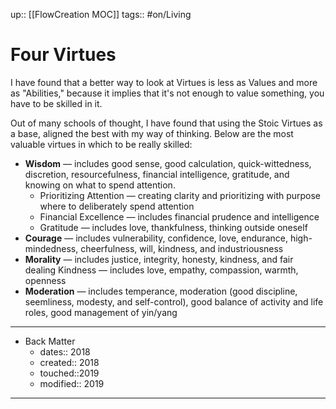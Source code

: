 up:: [[FlowCreation MOC]]
tags:: #on/Living 

# Four Virtues
I have found that a better way to look at Virtues is less as Values and more as "Abilities," because it implies that it's not enough to value something, you have to be skilled in it. 

Out of many schools of thought, I have found that using the Stoic Virtues as a base, aligned the best with my way of thinking. Below are the most valuable virtues in which to be really skilled:

- **Wisdom** — includes good sense, good calculation, quick-wittedness, discretion, resourcefulness, financial intelligence, gratitude, and knowing on what to spend attention.
    - Prioritizing Attention — creating clarity and prioritizing with purpose where to deliberately spend attention
    - Financial Excellence — includes financial prudence and intelligence
    - Gratitude — includes love, thankfulness, thinking outside oneself
- **Courage** — includes vulnerability, confidence, love, endurance, high-mindedness, cheerfulness, will, kindness, and industriousness
- **Morality** — includes justice, integrity, honesty, kindness, and fair dealing
    Kindness — includes love, empathy, compassion, warmth, openness
- **Moderation** — includes temperance, moderation (good discipline, seemliness, modesty, and self-control), good balance of activity and life roles, good management of yin/yang

---

- Back Matter
	- dates:: 2018
	- created:: 2018
	- touched::2019
	- modified:: 2019

---